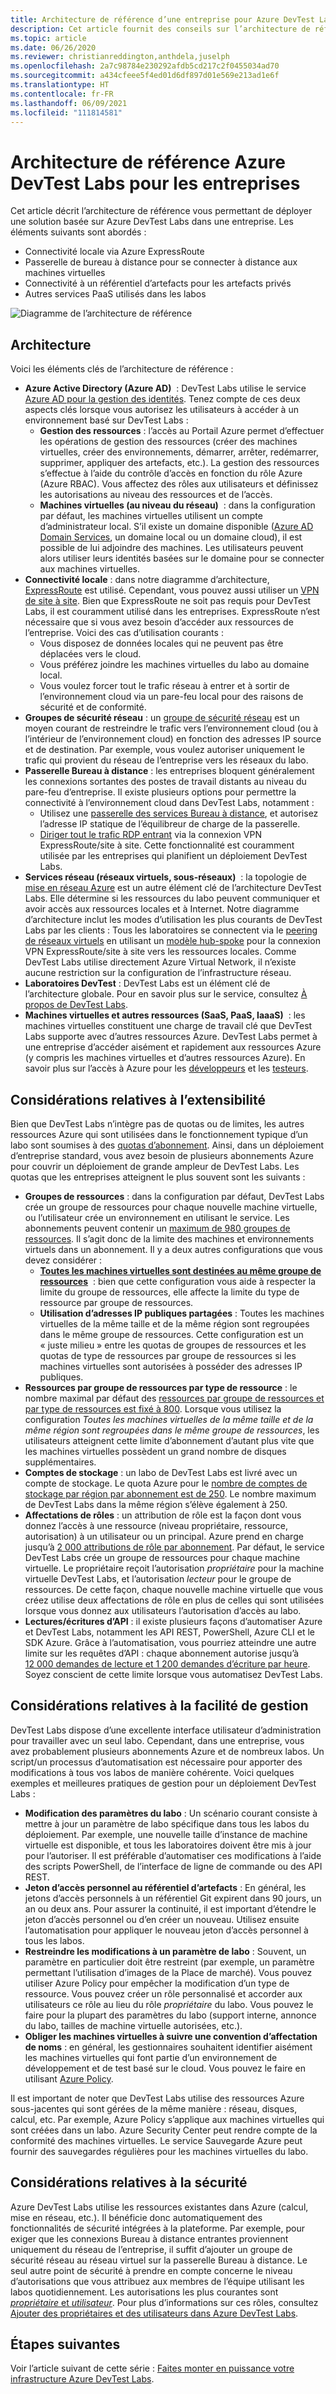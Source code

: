 ```yaml
---
title: Architecture de référence d’une entreprise pour Azure DevTest Labs
description: Cet article fournit des conseils sur l’architecture de référence pour Azure DevTest Labs dans une entreprise.
ms.topic: article
ms.date: 06/26/2020
ms.reviewer: christianreddington,anthdela,juselph
ms.openlocfilehash: 2a7c98784e230292afdb5cd217c2f0455034ad70
ms.sourcegitcommit: a434cfeee5f4ed01d6df897d01e569e213ad1e6f
ms.translationtype: HT
ms.contentlocale: fr-FR
ms.lasthandoff: 06/09/2021
ms.locfileid: "111814581"
---
```

# <a name="azure-devtest-labs-reference-architecture-for-enterprises"></a>Architecture de référence Azure DevTest Labs pour les entreprises
Cet article décrit l’architecture de référence vous permettant de déployer une solution basée sur Azure DevTest Labs dans une entreprise. Les éléments suivants sont abordés :
- Connectivité locale via Azure ExpressRoute
- Passerelle de bureau à distance pour se connecter à distance aux machines virtuelles
- Connectivité à un référentiel d’artefacts pour les artefacts privés
- Autres services PaaS utilisés dans les labos

![Diagramme de l’architecture de référence](./media/devtest-lab-reference-architecture/reference-architecture.png)

## <a name="architecture"></a>Architecture
Voici les éléments clés de l’architecture de référence :

- **Azure Active Directory (Azure AD)**  : DevTest Labs utilise le service [Azure AD pour la gestion des identités](../active-directory/fundamentals/active-directory-whatis.md). Tenez compte de ces deux aspects clés lorsque vous autorisez les utilisateurs à accéder à un environnement basé sur DevTest Labs :
    - **Gestion des ressources** : l’accès au Portail Azure permet d’effectuer les opérations de gestion des ressources (créer des machines virtuelles, créer des environnements, démarrer, arrêter, redémarrer, supprimer, appliquer des artefacts, etc.). La gestion des ressources s’effectue à l’aide du contrôle d’accès en fonction du rôle Azure (Azure RBAC). Vous affectez des rôles aux utilisateurs et définissez les autorisations au niveau des ressources et de l’accès.
    - **Machines virtuelles (au niveau du réseau)**  : dans la configuration par défaut, les machines virtuelles utilisent un compte d’administrateur local. S’il existe un domaine disponible ([Azure AD Domain Services](../active-directory-domain-services/overview.md), un domaine local ou un domaine cloud), il est possible de lui adjoindre des machines. Les utilisateurs peuvent alors utiliser leurs identités basées sur le domaine pour se connecter aux machines virtuelles.
- **Connectivité locale** : dans notre diagramme d’architecture, [ExpressRoute](../expressroute/expressroute-introduction.md) est utilisé. Cependant, vous pouvez aussi utiliser un [VPN de site à site](../vpn-gateway/vpn-gateway-about-vpn-gateway-settings.md). Bien que ExpressRoute ne soit pas requis pour DevTest Labs, il est couramment utilisé dans les entreprises. ExpressRoute n’est nécessaire que si vous avez besoin d’accéder aux ressources de l’entreprise. Voici des cas d’utilisation courants :
    - Vous disposez de données locales qui ne peuvent pas être déplacées vers le cloud.
    - Vous préférez joindre les machines virtuelles du labo au domaine local.
    - Vous voulez forcer tout le trafic réseau à entrer et à sortir de l’environnement cloud via un pare-feu local pour des raisons de sécurité et de conformité.
- **Groupes de sécurité réseau** : un [groupe de sécurité réseau](../virtual-network/network-security-groups-overview.md) est un moyen courant de restreindre le trafic vers l’environnement cloud (ou à l’intérieur de l’environnement cloud) en fonction des adresses IP source et de destination. Par exemple, vous voulez autoriser uniquement le trafic qui provient du réseau de l’entreprise vers les réseaux du labo.
- **Passerelle Bureau à distance** : les entreprises bloquent généralement les connexions sortantes des postes de travail distants au niveau du pare-feu d’entreprise. Il existe plusieurs options pour permettre la connectivité à l’environnement cloud dans DevTest Labs, notamment :
  - Utilisez une [passerelle des services Bureau à distance](/windows-server/remote/remote-desktop-services/desktop-hosting-logical-architecture), et autorisez l’adresse IP statique de l’équilibreur de charge de la passerelle.
  - [Diriger tout le trafic RDP entrant](../vpn-gateway/vpn-gateway-forced-tunneling-rm.md) via la connexion VPN ExpressRoute/site à site. Cette fonctionnalité est couramment utilisée par les entreprises qui planifient un déploiement DevTest Labs.
- **Services réseau (réseaux virtuels, sous-réseaux)**  : la topologie de [mise en réseau Azure](../networking/fundamentals/networking-overview.md) est un autre élément clé de l’architecture DevTest Labs. Elle détermine si les ressources du labo peuvent communiquer et avoir accès aux ressources locales et à Internet. Notre diagramme d’architecture inclut les modes d’utilisation les plus courants de DevTest Labs par les clients : Tous les laboratoires se connectent via le [peering de réseaux virtuels](../virtual-network/virtual-network-peering-overview.md) en utilisant un [modèle hub-spoke](/azure/architecture/reference-architectures/hybrid-networking/hub-spoke) pour la connexion VPN ExpressRoute/site à site vers les ressources locales. Comme DevTest Labs utilise directement Azure Virtual Network, il n’existe aucune restriction sur la configuration de l’infrastructure réseau.
- **Laboratoires DevTest** :  DevTest Labs est un élément clé de l’architecture globale. Pour en savoir plus sur le service, consultez [À propos de DevTest Labs](devtest-lab-overview.md).
- **Machines virtuelles et autres ressources (SaaS, PaaS, IaaaS)**  :  les machines virtuelles constituent une charge de travail clé que DevTest Labs supporte avec d’autres ressources Azure. DevTest Labs permet à une entreprise d’accéder aisément et rapidement aux ressources Azure (y compris les machines virtuelles et d’autres ressources Azure). En savoir plus sur l’accès à Azure pour les [développeurs](devtest-lab-developer-lab.md) et les [testeurs](devtest-lab-test-env.md).

## <a name="scalability-considerations"></a>Considérations relatives à l’extensibilité
Bien que DevTest Labs n’intègre pas de quotas ou de limites, les autres ressources Azure qui sont utilisées dans le fonctionnement typique d’un labo sont soumises à des [quotas d’abonnement](../azure-resource-manager/management/azure-subscription-service-limits.md). Ainsi, dans un déploiement d’entreprise standard, vous avez besoin de plusieurs abonnements Azure pour couvrir un déploiement de grande ampleur de DevTest Labs. Les quotas que les entreprises atteignent le plus souvent sont les suivants :

- **Groupes de ressources** : dans la configuration par défaut, DevTest Labs crée un groupe de ressources pour chaque nouvelle machine virtuelle, ou l’utilisateur crée un environnement en utilisant le service. Les abonnements peuvent contenir un [maximum de 980 groupes de ressources](../azure-resource-manager/management/azure-subscription-service-limits.md#subscription-limits). Il s’agit donc de la limite des machines et environnements virtuels dans un abonnement. Il y a deux autres configurations que vous devez considérer :
    - **[Toutes les machines virtuelles sont destinées au même groupe de ressources](resource-group-control.md)**  : bien que cette configuration vous aide à respecter la limite du groupe de ressources, elle affecte la limite du type de ressource par groupe de ressources.
    - **Utilisation d’adresses IP publiques partagées** : Toutes les machines virtuelles de la même taille et de la même région sont regroupées dans le même groupe de ressources. Cette configuration est un « juste milieu » entre les quotas de groupes de ressources et les quotas de type de ressources par groupe de ressources si les machines virtuelles sont autorisées à posséder des adresses IP publiques.
- **Ressources par groupe de ressources par type de ressource** : le nombre maximal par défaut des [ressources par groupe de ressources et par type de ressources est fixé à 800](../azure-resource-manager/management/azure-subscription-service-limits.md#resource-group-limits).  Lorsque vous utilisez la configuration *Toutes les machines virtuelles de la même taille et de la même région sont regroupées dans le même groupe de ressources*, les utilisateurs atteignent cette limite d’abonnement d’autant plus vite que les machines virtuelles possèdent un grand nombre de disques supplémentaires.
- **Comptes de stockage** : un labo de DevTest Labs est livré avec un compte de stockage. Le quota Azure pour le [nombre de comptes de stockage par région par abonnement est de 250](../azure-resource-manager/management/azure-subscription-service-limits.md#storage-limits). Le nombre maximum de DevTest Labs dans la même région s’élève également à 250.
- **Affectations de rôles** : un attribution de rôle est la façon dont vous donnez l’accès à une ressource (niveau propriétaire, ressource, autorisation) à un utilisateur ou un principal. Azure prend en charge jusqu’à [2 000 attributions de rôle par abonnement](../azure-resource-manager/management/azure-subscription-service-limits.md#azure-rbac-limits). Par défaut, le service DevTest Labs crée un groupe de ressources pour chaque machine virtuelle. Le propriétaire reçoit l’autorisation *propriétaire* pour la machine virtuelle DevTest Labs, et l’autorisation *lecteur* pour le groupe de ressources. De cette façon, chaque nouvelle machine virtuelle que vous créez utilise deux affectations de rôle en plus de celles qui sont utilisées lorsque vous donnez aux utilisateurs l’autorisation d’accès au labo.
- **Lectures/écritures d’API** : il existe plusieurs façons d’automatiser Azure et DevTest Labs, notamment les API REST, PowerShell, Azure CLI et le SDK Azure. Grâce à l’automatisation, vous pourriez atteindre une autre limite sur les requêtes d’API : chaque abonnement autorise jusqu’à [12 000 demandes de lecture et 1 200 demandes d’écriture par heure](../azure-resource-manager/management/request-limits-and-throttling.md). Soyez conscient de cette limite lorsque vous automatisez DevTest Labs.

## <a name="manageability-considerations"></a>Considérations relatives à la facilité de gestion
DevTest Labs dispose d’une excellente interface utilisateur d’administration pour travailler avec un seul labo. Cependant, dans une entreprise, vous avez probablement plusieurs abonnements Azure et de nombreux labos. Un script/un processus d’automatisation est nécessaire pour apporter des modifications à tous vos labos de manière cohérente. Voici quelques exemples et meilleures pratiques de gestion pour un déploiement DevTest Labs :

- **Modification des paramètres du labo** : Un scénario courant consiste à mettre à jour un paramètre de labo spécifique dans tous les labos du déploiement. Par exemple, une nouvelle taille d’instance de machine virtuelle est disponible, et tous les laboratoires doivent être mis à jour pour l’autoriser. Il est préférable d’automatiser ces modifications à l’aide des scripts PowerShell, de l’interface de ligne de commande ou des API REST.  
- **Jeton d’accès personnel au référentiel d’artefacts** :  En général, les jetons d’accès personnels à un référentiel Git expirent dans 90 jours, un an ou deux ans. Pour assurer la continuité, il est important d’étendre le jeton d’accès personnel ou d’en créer un nouveau. Utilisez ensuite l’automatisation pour appliquer le nouveau jeton d’accès personnel à tous les labos.
- **Restreindre les modifications à un paramètre de labo** : Souvent, un paramètre en particulier doit être restreint (par exemple, un paramètre permettant l’utilisation d’images de la Place de marché). Vous pouvez utiliser Azure Policy pour empêcher la modification d’un type de ressource. Vous pouvez créer un rôle personnalisé et accorder aux utilisateurs ce rôle au lieu du rôle *propriétaire* du labo. Vous pouvez le faire pour la plupart des paramètres du labo (support interne, annonce du labo, tailles de machine virtuelle autorisées, etc.).
- **Obliger les machines virtuelles à suivre une convention d’affectation de noms** : en général, les gestionnaires souhaitent identifier aisément les machines virtuelles qui font partie d’un environnement de développement et de test basé sur le cloud. Vous pouvez le faire en utilisant [Azure Policy](https://github.com/Azure/azure-policy/tree/master/samples/TextPatterns/allow-multiple-name-patterns).

Il est important de noter que DevTest Labs utilise des ressources Azure sous-jacentes qui sont gérées de la même manière : réseau, disques, calcul, etc. Par exemple, Azure Policy s’applique aux machines virtuelles qui sont créées dans un labo. Azure Security Center peut rendre compte de la conformité des machines virtuelles. Le service Sauvegarde Azure peut fournir des sauvegardes régulières pour les machines virtuelles du labo.

## <a name="security-considerations"></a>Considérations relatives à la sécurité
Azure DevTest Labs utilise les ressources existantes dans Azure (calcul, mise en réseau, etc.). Il bénéficie donc automatiquement des fonctionnalités de sécurité intégrées à la plateforme. Par exemple, pour exiger que les connexions Bureau à distance entrantes proviennent uniquement du réseau de l’entreprise, il suffit d’ajouter un groupe de sécurité réseau au réseau virtuel sur la passerelle Bureau à distance. Le seul autre point de sécurité à prendre en compte concerne le niveau d’autorisations que vous attribuez aux membres de l’équipe utilisant les labos quotidiennement. Les autorisations les plus courantes sont [*propriétaire* et *utilisateur*](devtest-lab-add-devtest-user.md). Pour plus d’informations sur ces rôles, consultez [Ajouter des propriétaires et des utilisateurs dans Azure DevTest Labs](devtest-lab-add-devtest-user.md).

## <a name="next-steps"></a>Étapes suivantes
Voir l’article suivant de cette série : [Faites monter en puissance votre infrastructure Azure DevTest Labs](devtest-lab-guidance-scale.md).